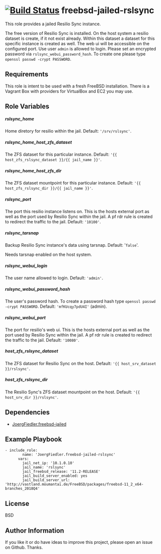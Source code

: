 [![Build Status](https://travis-ci.org/JoergFiedler/freebsd-jailed-rslsync.svg?branch=master)](https://travis-ci.org/JoergFiedler/freebsd-jailed-rslsync)
freebsd-jailed-rslsync
=========

This role provides a jailed Resilio Sync instance.

The free version of Resilio Sync is installed. On the host system a resilio dataset
is create, if it not exist already. Within this dataset a dataset for this 
specific instance is created as well. The web ui will be accessible on the 
configured port. Use user `admin` is allowed to login. Please set an 
encrypted password via `rslsync_webui_password_hash`. To create one please 
type `openssl passwd -crypt PASSWORD`.

Requirements
------------

This role is intent to be used with a fresh FreeBSD installation. There is a 
Vagrant Box with providers for VirtualBox and EC2 you may use.

Role Variables
--------------

##### rslsync_home
Home diretory for resilio within the jail. Default: `'/srv/rslsync'`.

##### rslsync_home_host_zfs_dataset
The ZFS dataset for this particular instance. 
Default: `'{{ host_zfs_rslsync_dataset }}/{{ jail_name }}'`.

##### rslsync_home_host_zfs_dir
The ZFS dataset mountpoint for this particular instance. 
Default: `'{{ host_zfs_rslsync_dir }}/{{ jail_name }}'`.

##### rslsync_port
The port this resilio instance listens on. This is the hosts external port as 
well as the port used by Resilio Sync within the jail. A pf rdr rule is created to 
redirect the traffic to the jail. Default: `'10100'`.

##### rslsync_tarsnap
Backup Resilio Sync instance's data using tarsnap. Default: '`false`'.

Needs tarsnap enabled on the host system.

##### rslsync_webui_login
The user name allowed to login. Default: `'admin'`.

##### rslsync_webui_password_hash
The user's password hash. To create a password hash type `openssl passwd -crypt PASSWORD`. 
Default: `'mfKUcqy7pdU4I'` (admin).

##### rslsync_webui_port
The port for resilio's web ui. This is the hosts external port as well as the 
port used by Resilio Sync within the jail. A pf rdr rule is created to redirect the 
traffic to the jail. Default: `'10080'`.

##### host_zfs_rslsync_dataset
The ZFS dataset for Resilio Sync on the host. 
Default: `'{{ host_srv_dataset }}/rslsync'`.

##### host_zfs_rslsync_dir
The Resilio Sync's ZFS dataset mountpoint on the host. 
Default: `'{{ host_srv_dir }}/rslsync'`.

Dependencies
------------

- [JoergFiedler.freebsd-jailed](https://galaxy.ansible.com/joergfiedler/freebsd-jailed)

Example Playbook
----------------

    - include_role:
            name: 'JoergFiedler.freebsd-jailed-rslsync'
          vars:
            jail_net_ip: '10.1.0.10'
            jail_name: 'rslsync'
            jail_freebsd_release: '11.2-RELEASE'
            jail_build_server_enabled: yes
            jail_build_server_url: 'http://vastland.moumantai.de/FreeBSD/packages/freebsd-11_2_x64-branches_2018Q4'

License
-------

BSD

Author Information
------------------

If you like it or do have ideas to improve this project, please open an issue on Github. Thanks.
